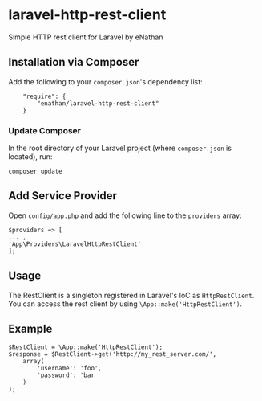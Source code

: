 # laravel-http-rest-client
Simple HTTP rest client for Laravel by eNathan

## Installation via Composer

Add the following to your `composer.json`'s dependency list:

        "require": {
            "enathan/laravel-http-rest-client"
        }
### Update Composer

In the root directory of your Laravel project (where `composer.json` is located), run:

    composer update

## Add Service Provider ##

Open `config/app.php` and add the following line to the `providers` array:

    $providers => [
    ... ,
    'App\Providers\LaravelHttpRestClient'
    ];

## Usage ##
The RestClient is a singleton registered in Laravel's IoC as `HttpRestClient`. You can access the rest client by using `\App::make('HttpRestClient')`.

## Example ##

    $RestClient = \App::make('HttpRestClient');
    $response = $RestClient->get('http://my_rest_server.com/',
        array(
            'username': 'foo',
            'password': 'bar
        )
    );
